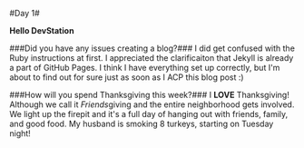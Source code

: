 #Day 1#

**Hello DevStation**

###Did you have any issues creating a blog?###
I did get confused with the Ruby instructions at first. I appreciated the clarificaiton that Jekyll is already a part of GitHub Pages. I think I have everything set up correctly, but I'm about to find out for sure just as soon as I ACP this blog post :)

###How will you spend Thanksgiving this week?###
I **LOVE** Thanksgiving! Although we call it *Friends*giving and the entire neighborhood gets involved. We light up the firepit and it's a full day of hanging out with friends, family, and good food. My husband is smoking 8 turkeys, starting on Tuesday night!
